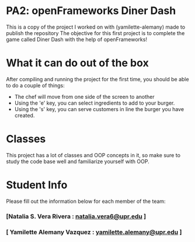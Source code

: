 # PA2: openFrameworks Diner Dash
This is a copy of the project I worked on with (yamilette-alemany) made to publish the repository
The objective for this first project is to complete the game called Diner Dash with the help of openFrameworks!

# What it can do out of the box
After compiling and running the project for the first time, you should be able to do a couple of things:

- The chef will move from one side of the screen to another
- Using the 'e' key, you can select ingredients to add to your burger.
- Using the 's' key, you can serve customers in line the burger you have created.

# Classes
This project has a lot of classes and OOP concepts in it, so make sure to study the code base well and familiarize yourself with OOP.

# Student Info
Please fill out the information below for each member of the team:

### [Natalia S. Vera Rivera : natalia.vera6@upr.edu ]

### [ Yamilette Alemany Vazquez : yamilette.alemany@upr.edu ]

